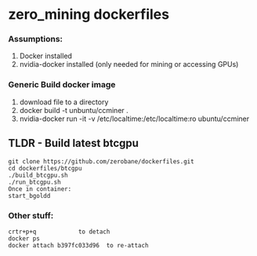 # zero_mining dockerfiles

### Assumptions:  
1.  Docker installed
2.  nvidia-docker installed (only needed for mining or accessing GPUs)  

### Generic Build docker image
1. download file to a directory
2. docker build -t unbuntu/ccminer .
3. nvidia-docker run -it -v /etc/localtime:/etc/localtime:ro ubuntu/ccminer

## TLDR - Build latest btcgpu 
```
git clone https://github.com/zerobane/dockerfiles.git
cd dockerfiles/btcgpu 
./build_btcgpu.sh
./run_btcgpu.sh
Once in container:
start_bgoldd
```

### Other stuff:
```
crtr+p+q 			to detach
docker ps 			
docker attach b397fc033d96	to re-attach
```
